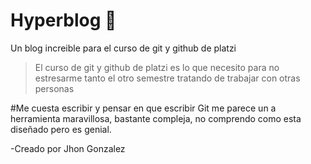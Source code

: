 # Hyperblog 🤙
Un blog increible para el curso de git y github de platzi
> El curso de git y github de platzi es lo que necesito para no estresarme tanto el otro semestre tratando de trabajar con otras personas

#Me cuesta escribir y pensar en que escribir
Git me parece un a herramienta maravillosa, bastante compleja, no comprendo como esta diseñado pero es genial.

-Creado por Jhon Gonzalez